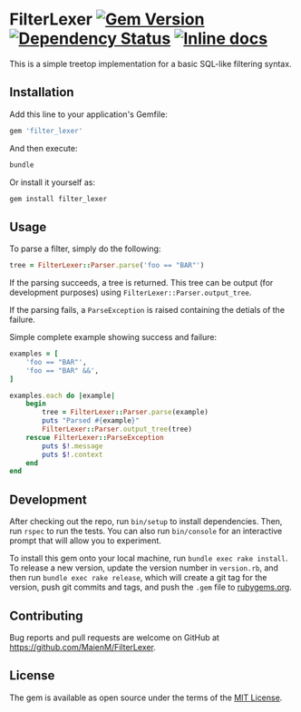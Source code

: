 # FilterLexer [![Gem Version](https://badge.fury.io/rb/filter_lexer.svg)](https://badge.fury.io/rb/filter_lexer) [![Dependency Status](https://gemnasium.com/MaienM/FilterLexer.svg)](https://gemnasium.com/MaienM/FilterLexer) [![Inline docs](http://inch-ci.org/github/MaienM/FilterLexer.svg?branch=master)](http://inch-ci.org/github/MaienM/FilterLexer)

This is a simple treetop implementation for a basic SQL-like filtering syntax.

## Installation

Add this line to your application's Gemfile:

```ruby
gem 'filter_lexer'
```

And then execute:

```sh
bundle
```

Or install it yourself as:

```sh
gem install filter_lexer
```

## Usage

To parse a filter, simply do the following:

```ruby
tree = FilterLexer::Parser.parse('foo == "BAR"')
```

If the parsing succeeds, a tree is returned. This tree can be output (for development purposes) using `FilterLexer::Parser.output_tree`.

If the parsing fails, a `ParseException` is raised containing the detials of the failure.

Simple complete example showing success and failure:

```ruby
examples = [
	'foo == "BAR"',
	'foo == "BAR" &&',
]

examples.each do |example|
	begin
		tree = FilterLexer::Parser.parse(example)
		puts "Parsed #{example}"
		FilterLexer::Parser.output_tree(tree)
	rescue FilterLexer::ParseException
		puts $!.message
		puts $!.context
	end
end
```

## Development

After checking out the repo, run `bin/setup` to install dependencies. Then, run `rspec` to run the tests. You can also run `bin/console` for an interactive prompt that will allow you to experiment.

To install this gem onto your local machine, run `bundle exec rake install`. To release a new version, update the version number in `version.rb`, and then run `bundle exec rake release`, which will create a git tag for the version, push git commits and tags, and push the `.gem` file to [rubygems.org](https://rubygems.org).

## Contributing

Bug reports and pull requests are welcome on GitHub at https://github.com/MaienM/FilterLexer.

## License

The gem is available as open source under the terms of the [MIT License](http://opensource.org/licenses/MIT).

